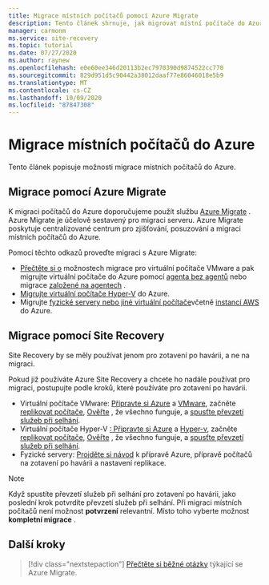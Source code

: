 ```yaml
---
title: Migrace místních počítačů pomocí Azure Migrate
description: Tento článek shrnuje, jak migrovat místní počítače do Azure a doporučuje Azure Migrate.
manager: carmonm
ms.service: site-recovery
ms.topic: tutorial
ms.date: 07/27/2020
ms.author: raynew
ms.openlocfilehash: e0e60ee346d20113b2ec7970390d9874522cc770
ms.sourcegitcommit: 829d951d5c90442a38012daaf77e86046018e5b9
ms.translationtype: MT
ms.contentlocale: cs-CZ
ms.lasthandoff: 10/09/2020
ms.locfileid: "87847308"
---
```

# <a name="migrate-on-premises-machines-to-azure"></a>Migrace místních počítačů do Azure

Tento článek popisuje možnosti migrace místních počítačů do Azure. 

## <a name="migrate-with-azure-migrate"></a>Migrace pomocí Azure Migrate

K migraci počítačů do Azure doporučujeme použít službu [Azure Migrate](../migrate/migrate-services-overview.md) . Azure Migrate je účelově sestavený pro migraci serveru. Azure Migrate poskytuje centralizované centrum pro zjišťování, posuzování a migraci místních počítačů do Azure.

Pomocí těchto odkazů proveďte migraci s Azure Migrate:

- [Přečtěte si o](../migrate/server-migrate-overview.md) možnostech migrace pro virtuální počítače VMware a pak migrujte virtuální počítače do Azure pomocí [agenta bez agentů](../migrate/tutorial-migrate-vmware.md) nebo migrace [založené na agentech](../migrate/tutorial-migrate-vmware-agent.md) .
- [Migrujte virtuální počítače Hyper-V](../migrate/tutorial-migrate-hyper-v.md) do Azure.
- Migrujte [fyzické servery nebo jiné virtuální počítače](../migrate/tutorial-migrate-physical-virtual-machines.md)včetně [instancí AWS](../migrate/tutorial-migrate-aws-virtual-machines.md) do Azure.

## <a name="migrate-with-site-recovery"></a>Migrace pomocí Site Recovery
Site Recovery by se měly používat jenom pro zotavení po havárii, a ne na migraci.

Pokud již používáte Azure Site Recovery a chcete ho nadále používat pro migraci, postupujte podle kroků, které používáte pro zotavení po havárii.

- Virtuální počítače VMware: [Připravte si Azure](tutorial-prepare-azure.md) a [VMware](vmware-azure-tutorial-prepare-on-premises.md), začněte [replikovat počítače](vmware-azure-tutorial.md), [Ověřte](tutorial-dr-drill-azure.md) , že všechno funguje, a [spusťte převzetí služeb při selhání](vmware-azure-tutorial-failover-failback.md).
- Virtuální počítače Hyper-V [: Připravte si Azure](tutorial-prepare-azure-for-hyperv.md) a [Hyper-v](hyper-v-prepare-on-premises-tutorial.md), začněte [replikovat počítače](hyper-v-azure-tutorial.md), [Ověřte](tutorial-dr-drill-azure.md) , že všechno funguje, a [spusťte převzetí služeb při selhání](hyper-v-azure-failover-failback-tutorial.md).
- Fyzické servery: [Projděte si návod](physical-azure-disaster-recovery.md) k přípravě Azure, přípravě počítačů na zotavení po havárii a nastavení replikace.

> [!NOTE]
> Když spustíte převzetí služeb při selhání pro zotavení po havárii, jako poslední krok potvrdíte převzetí služeb při selhání. Při migraci místních počítačů není možnost **potvrzení** relevantní. Místo toho vyberte možnost **kompletní migrace** . 

## <a name="next-steps"></a>Další kroky

> [!div class="nextstepaction"]
> [Přečtěte si běžné otázky](../migrate/resources-faq.md) týkající se Azure Migrate.

  
